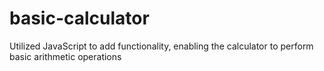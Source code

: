 # basic-calculator
Utilized JavaScript to add functionality, enabling the calculator to perform basic arithmetic operations
